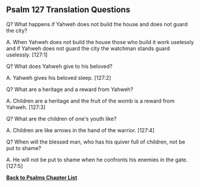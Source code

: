 ## Psalm 127 Translation Questions ##

Q? What happens if Yahweh does not build the house and does not guard the city?

A. When Yahweh does not build the house those who build it work uselessly and if Yahweh does not guard the city the watchman stands guard uselessly. [127:1]

Q? What does Yahweh give to his beloved?

A. Yahweh gives his beloved sleep. [127:2]

Q? What are a heritage and a reward from Yahweh?

A. Children are a heritage and the fruit of the womb is a reward from Yahweh. [127:3]

Q? What are the children of one's youth like?

A. Children are like arrows in the hand of the warrior. [127:4]

Q? When will the blessed man, who has his quiver full of children, not be put to shame?

A. He will not be put to shame when he confronts his enemies in the gate. [127:5]

__[Back to Psalms Chapter List](./)__

